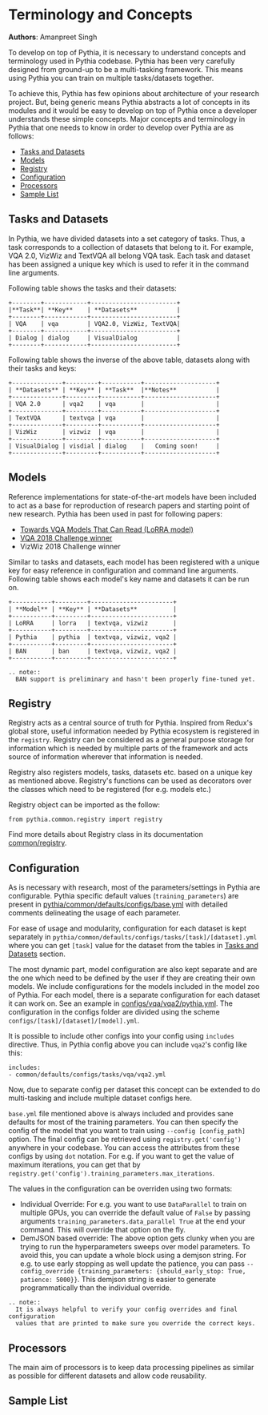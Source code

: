 # Terminology and Concepts

**Authors**: Amanpreet Singh

To develop on top of Pythia, it is necessary to understand concepts and terminology
used in Pythia codebase. Pythia has been very carefully designed from ground-up to be a
multi-tasking framework. This means using Pythia you can train on multiple tasks/datasets
together.

To achieve this, Pythia has few opinions about architecture of your research project.
But, being generic means Pythia abstracts a lot of concepts in its modules and it would
be easy to develop on top of Pythia once a developer understands these simple concepts.
Major concepts and terminology in Pythia that one needs to know in order to develop
over Pythia are as follows:

- [Tasks and Datasets](#tasks-and-datasets)
- [Models](#models)
- [Registry](#registry)
- [Configuration](#configuration)
- [Processors](#processors)
- [Sample List](#sample-list)


## Tasks and Datasets

In Pythia, we have divided datasets into a set category of tasks. Thus, a task corresponds
to a collection of datasets that belong to it. For example, VQA 2.0, VizWiz and TextVQA
all belong VQA task. Each task and dataset has been assigned a unique key which is used
to refer it in the command line arguments.

Following table shows the tasks and their datasets:

```eval_rst
+--------+------------+------------------------+
|**Task**| **Key**    | **Datasets**           |
+--------+------------+------------------------+
| VQA    | vqa        | VQA2.0, VizWiz, TextVQA|
+--------+------------+------------------------+
| Dialog | dialog     | VisualDialog           |
+--------+------------+------------------------+
```

Following table shows the inverse of the above table, datasets along with their tasks and keys:

```eval_rst
+--------------+---------+-----------+--------------------+
| **Datasets** | **Key** | **Task**  |**Notes**           |
+--------------+---------+-----------+--------------------+
| VQA 2.0      | vqa2    | vqa       |                    |
+--------------+---------+-----------+--------------------+
| TextVQA      | textvqa | vqa       |                    |
+--------------+---------+-----------+--------------------+
| VizWiz       | vizwiz  | vqa       |                    |
+--------------+---------+-----------+--------------------+
| VisualDialog | visdial | dialog    |   Coming soon!     |
+--------------+---------+-----------+--------------------+
```

## Models

Reference implementations for state-of-the-art models have been included to act as
a base for reproduction of research papers and starting point of new research. Pythia has
been used in past for following papers:

- [Towards VQA Models That Can Read (LoRRA model)](https://arxiv.org/abs/1904.08920)
- [VQA 2018 Challenge winner](https://arxiv.org/abs/1807.09956)
- VizWiz 2018 Challenge winner

Similar to tasks and datasets, each model has been registered with a unique key for easy
reference in configuration and command line arguments. Following table shows each model's
key name and datasets it can be run on.

```eval_rst
+-----------+---------+-----------------------+
| **Model** | **Key** | **Datasets**          |
+-----------+---------+-----------------------+
| LoRRA     | lorra   | textvqa, vizwiz       |
+-----------+---------+-----------------------+
| Pythia    | pythia  | textvqa, vizwiz, vqa2 |
+-----------+---------+-----------------------+
| BAN       | ban     | textvqa, vizwiz, vqa2 |
+-----------+---------+-----------------------+
```

```eval_rst
.. note::
  BAN support is preliminary and hasn't been properly fine-tuned yet.
```

## Registry

Registry acts as a central source of truth for Pythia. Inspired from Redux's global store,
useful information needed by Pythia ecosystem is registered in the `registry`. Registry can be
considered as a general purpose storage for information which is needed by multiple parts
of the framework and acts source of information wherever that information is needed.

Registry also registers models, tasks, datasets etc. based on a unique key as mentioned above.
Registry's functions can be used as decorators over the classes which need to be registered
(for e.g. models etc.)

Registry object can be imported as the follow:

```
from pythia.common.registry import registry
```

Find more details about Registry class in its documentation [common/registry](../common/registry).


## Configuration

As is necessary with research, most of the parameters/settings in Pythia are
configurable. Pythia specific default values (`training_parameters`) are present
in [pythia/common/defaults/configs/base.yml](https://github.com/facebookresearch/pythia/blob/v0.3/pythia/common/defaults/configs/base.yml)
with detailed comments delineating the usage of each parameter.

For ease of usage and modularity, configuration for each dataset is kept separately in
`pythia/common/defaults/configs/tasks/[task]/[dataset].yml` where you can get `[task]`
value for the dataset from the tables in [Tasks and Datasets](#tasks-and-datasets) section.

The most dynamic part, model configuration are also kept separate and are the one which
need to be defined by the user if they are creating their own models. We include
configurations for the models included in the model zoo of Pythia. For each model,
there is a separate configuration for each dataset it can work on. See an example in
[configs/vqa/vqa2/pythia.yml](https://github.com/facebookresearch/pythia/blob/v0.3/configs/vqa/vqa2/pythia.yml). The configuration in
the configs folder are divided using the scheme `configs/[task]/[dataset]/[model].yml`.

It is possible to include other configs into your config using `includes` directive.
Thus, in Pythia config above you can include `vqa2`'s config like this:

```
includes:
- common/defaults/configs/tasks/vqa/vqa2.yml
```  

Now, due to separate config per dataset this concept can be extended
to do multi-tasking and include multiple dataset configs here.

`base.yml` file mentioned above is always included and provides sane defaults
for most of the training parameters. You can then specify the config of the model
that you want to train using `--config [config_path]` option. The final config can be
retrieved using `registry.get('config')` anywhere in your codebase. You can access
the attributes from these configs by using `dot` notation. For e.g. if you want to
get the value of maximum iterations, you can get that by `registry.get('config').training_parameters.max_iterations`.

The values in the configuration can be overriden using two formats:

- Individual Override: For e.g. you want to use `DataParallel` to train on multiple GPUs,
you can override the default value of `False` by passing arguments `training_parameters.data_parallel True` at the end your command. This will override that option on the fly.
- DemJSON based override: The above option gets clunky when you are trying to run the
hyperparameters sweeps over model parameters. To avoid this, you can update a whole block
using a demjson string. For e.g. to use early stopping as well update the patience, you
can pass `--config_override {training_parameters: {should_early_stop: True, patience: 5000}}`. This demjson string is easier to generate programmatically than the individual
override.  

```eval_rst
.. note::
  It is always helpful to verify your config overrides and final configuration
  values that are printed to make sure you override the correct keys.
```

## Processors

The main aim of processors is to keep data processing pipelines as similar as
possible for different datasets and allow code reusability.

## Sample List
